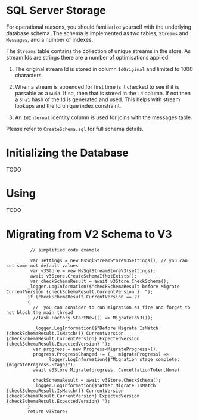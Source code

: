 # SQL Server Storage

For operational reasons, you should familiarize yourself with the underlying
database schema. The schema is implemented as two tables, `Streams` and
`Messages`, and a number of indexes.

The `Streams` table contains the collection of unique streams in the store. As
stream Ids are strings there are a number of optimisations applied:

1. The original stream Id is stored in column `IdOriginal` and limited to 1000
   characters.

2. When a stream is appended for first time is it checked to see if it is
   parsable as a `Guid`. If so, then that is stored in the `Id` column. If not
   then a `Sha1` hash of the Id is generated and used. This helps with stream
   lookups and the Id unique index constraint.

3. An `IdInternal` identity column is used for joins with the messages table.

Please refer to `CreateSchema.sql` for full schema details.

# Initializing the Database

TODO

# Using

TODO

# Migrating from V2 Schema to V3

             // simplified code example
             
             var settings = new MsSqlStreamStoreV3Settings(); // you can set some not default values
             var v3Store = new MsSqlStreamStoreV3(settings);
             await v3Store.CreateSchemaIfNotExists();
             var checkSchemaResult = await v3Store.CheckSchema();
            _logger.LogInformation($"checkSchemaResult before Migrate  CurrentVersion {checkSchemaResult.CurrentVersion }  ");
            if (checkSchemaResult.CurrentVersion == 2)
            {
              //  you can consider to run migration as fire and forget to not block the main thread
              //Task.Factory.StartNew(() => MigrateToV3());
                
              _logger.LogInformation($"Before Migrate IsMatch {checkSchemaResult.IsMatch()} CurrentVersion {checkSchemaResult.CurrentVersion} ExpectedVersion {checkSchemaResult.ExpectedVersion} ");
              var progress = new Progress<MigrateProgress>();
              progress.ProgressChanged += (_, migrateProgress) =>
                   _logger.LogInformation($"Migration stage complete: {migrateProgress.Stage}");
              await v3Store.Migrate(progress, CancellationToken.None)
            
              checkSchemaResult = await v3Store.CheckSchema();
              _logger.LogInformation($"After Migrate IsMatch {checkSchemaResult.IsMatch()} CurrentVersion {checkSchemaResult.CurrentVersion} ExpectedVersion {checkSchemaResult.ExpectedVersion} ");
            }
            return v3Store;

            
            

